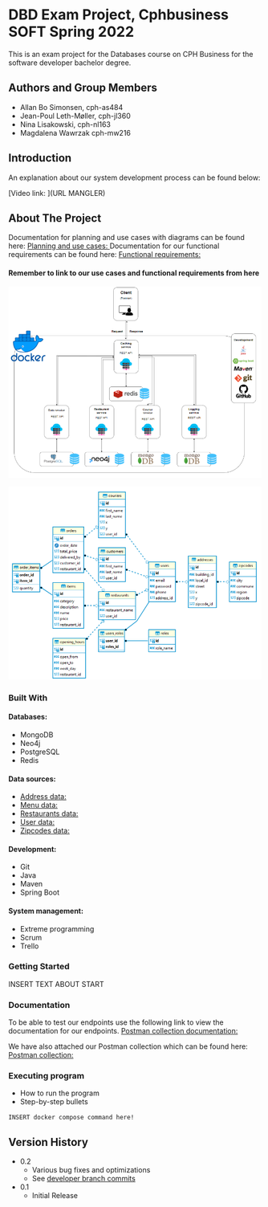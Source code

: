 # DBD Exam Project, Cphbusiness SOFT Spring 2022 

This is an exam project for the Databases course on CPH Business for the software developer bachelor degree.
  
## Authors and Group Members

- Allan Bo Simonsen, cph-as484
- Jean-Poul Leth-Møller, cph-jl360
- Nina Lisakowski, cph-nl163
- Magdalena Wawrzak cph-mw216
  
## Introduction

 
An explanation about our system development process can be found below:

[Video link: ](URL MANGLER)  
  
## About The Project  
Documentation for planning and use cases with diagrams can be found here: [Planning and use cases: ](https://github.com/Jean-Poul/DBD-Exam-Project/blob/developer/Text/Planning%20and%20Use%20Cases.pdf) 
Documentation for our functional requirements can be found here: [Functional requirements: ](https://github.com/Jean-Poul/DBD-Exam-Project/blob/developer/Text/Functional%20requirements.pdf)
  
#### Remember to link to our use cases and functional requirements from here

  
![Alt System overview](/Drawings/FinalProduct.PNG "Microservice architecture")

![Alt ER-diagram](/Drawings/ER-diagram.png "PostgreSQL ER-diagram")


### Built With 
#### Databases:  
* MongoDB  
* Neo4j  
* PostgreSQL  
* Redis  

#### Data sources: 
* [Address data: ](https://api.dataforsyningen.dk/adresser?struktur=mini&kommunekode=0159)
* [Menu data: ](https://mealme.p.rapidapi.com/restaurants/details/menu)
* [Restaurants data: ](https://www.kaggle.com/datasets/shrutimehta/zomato-restaurants-data)
* [User data: ](https://www.mockaroo.com/)  
* [Zipcodes data: ](https://github.com/danielbahl/DK-Postnumre/blob/master/postnumre.sql)  
      
#### Development:  
* Git  
* Java   
* Maven   
* Spring Boot 
  
#### System management:  
* Extreme programming  
* Scrum  
* Trello  

   
### Getting Started  
INSERT TEXT ABOUT START
  
 
### Documentation  
To be able to test our endpoints use the following link to view the documentation for our endpoints.
[Postman collection documentation: ](https://documenter.getpostman.com/view/12822718/Uz5DqxXk#9267027e-6b0b-4f3b-b280-a0a9e8865af3)  
  
We have also attached our Postman collection which can be found here: [Postman collection: ](https://github.com/Jean-Poul/DBD-Exam-Project/tree/developer/Postman%20Collection)  
 
### Executing program

* How to run the program
* Step-by-step bullets

```shell
INSERT docker compose command here!
```  

## Version History

* 0.2
    * Various bug fixes and optimizations
    * See [developer branch commits](https://github.com/Jean-Poul/DBD-Exam-Project/commits/developer)
* 0.1
    * Initial Release